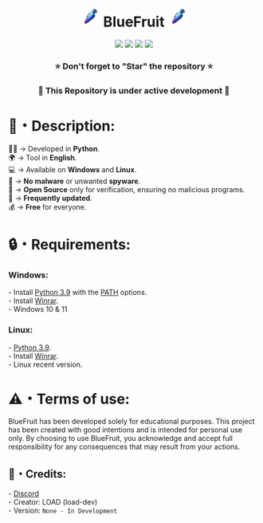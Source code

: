 <h1 align="center"><img src="Assets/Img/logo_bg.png" width="40px"> BlueFruit <img src="Assets/Img/logo_bg.png" width="40px"></h1>
<p align="center">
  <img src="https://img.shields.io/github/v/release/load-dev/BlueFruit?label=Version&color=1b00ff">
  <img src="https://img.shields.io/github/stars/load-dev/BlueFruit?style=flat&label=Stars&color=1b00ff">
  <img src="https://img.shields.io/github/repo-size/load-dev/BlueFruit?label=Size&color=1b00ff">
  <img src="https://img.shields.io/github/languages/top/load-dev/BlueFruit?color=1b00ff">
</p>

<h3 align="center">⭐ Don't forget to "Star" the repository ⭐</h3>
<h3 align="center"><strong>🔴 This Repository is under active development 🔴</strong></h3>

<h1>📜・Description:</h1>
<p>

👨‍💻 -> Developed in <strong>Python</strong>.<br>
🌍 -> Tool in <strong>English</strong>.<br>
💻 -> Available on <strong>Windows</strong> and <strong>Linux</strong>.<br>
🔎 -> <strong>No malware</strong> or unwanted <strong>spyware</strong>.<br>
📂 -> <strong>Open Source</strong> only for verification, ensuring no malicious programs.<br>
🔄 -> <strong>Frequently updated</strong>.<br>
💰 -> <strong>Free</strong> for everyone.<br>
</p>

<h1>🔒・Requirements:</h1>
<h3>Windows:</h3>
<p>
- Install <a href="https://www.python.org/downloads/release/python-3913/">Python 3.9</a> with the <a href="Img/Python_Path.png">PATH</a> options.<br>
- Install <a href="https://www.win-rar.com/postdownload.html?&L=10">Winrar</a>.<br>
- Windows 10 & 11
</p>
<h3>Linux:</h3>
<p>
- <a href="https://www.python.org/downloads/release/python-3913/">Python 3.9</a>.<br>
- Install <a href="https://www.win-rar.com/postdownload.html?&L=10">Winrar</a>.<br>
- Linux recent version.
</p>

<h1>⚠️・Terms of use:</h1>
<p>
BlueFruit has been developed solely for educational purposes. This project has been created with good intentions and is intended for personal use only. By choosing to use BlueFruit, you acknowledge and accept full responsibility for any consequences that may result from your actions.
</p>

<h2>🔗・Credits:</h2>
<p>
- <a href="https://discord.gg/H3QwtfBtDx" target="_blank">Discord</a><br>
- Creator: LOAD (load-dev)<br>
- Version: <code>None - In Development</code>
</p>
